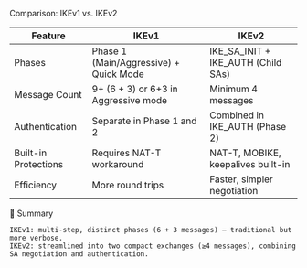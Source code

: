 Comparison: IKEv1 vs. IKEv2

| Feature              | IKEv1                                  | IKEv2                                                                                                                                                                            |
| -------------------- | -------------------------------------- | -------------------------------------------------------------------------------------------------------------------------------------------------------------------------------- |
| Phases               | Phase 1 (Main/Aggressive) + Quick Mode | IKE\_SA\_INIT + IKE\_AUTH (Child SAs)                                                                                                                                            |
| Message Count        | 9+ (6 + 3) or 6+3 in Aggressive mode   | Minimum 4 messages                                                                                                                                                               |
| Authentication       | Separate in Phase 1 and 2              | Combined in IKE\_AUTH (Phase 2)                                                                                                                                                  |
| Built-in Protections | Requires NAT-T workaround              | NAT-T, MOBIKE, keepalives built-in 
| Efficiency           | More round trips                       | Faster, simpler negotiation                                                                                                                                                      |

🎯 Summary

    IKEv1: multi-step, distinct phases (6 + 3 messages) — traditional but more verbose.
    IKEv2: streamlined into two compact exchanges (≥4 messages), combining SA negotiation and authentication.

